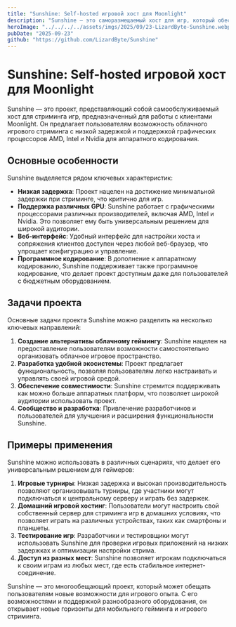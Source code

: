 ```yaml
---
title: "Sunshine: Self-hosted игровой хост для Moonlight"
description: "Sunshine — это саморазмещаемый хост для игр, который обеспечивает низкую задержку и возможности облачного игрового сервера с поддержкой различных графических процессоров. Простая настройка через веб-интерфейс."
heroImage: "../../../../assets/imgs/2025/09/23-LizardByte-Sunshine.webp"
pubDate: "2025-09-23"
github: "https://github.com/LizardByte/Sunshine"
---
```


# Sunshine: Self-hosted игровой хост для Moonlight

Sunshine — это проект, представляющий собой самообслуживаемый хост для стриминга игр, предназначенный для работы с клиентами Moonlight. Он предлагает пользователям возможность облачного игрового стриминга с низкой задержкой и поддержкой графических процессоров AMD, Intel и Nvidia для аппаратного кодирования.

## Основные особенности

Sunshine выделяется рядом ключевых характеристик:

- **Низкая задержка**: Проект нацелен на достижение минимальной задержки при стриминге, что критично для игр.
- **Поддержка различных GPU**: Sunshine работает с графическими процессорами различных производителей, включая AMD, Intel и Nvidia. Это позволяет ему быть универсальным решением для широкой аудитории.
- **Веб-интерфейс**: Удобный интерфейс для настройки хоста и сопряжения клиентов доступен через любой веб-браузер, что упрощает конфигурацию и управление.
- **Программное кодирование**: В дополнение к аппаратному кодированию, Sunshine поддерживает также программное кодирование, что делает проект доступным даже для пользователей с бюджетным оборудованием.

## Задачи проекта

Основные задачи проекта Sunshine можно разделить на несколько ключевых направлений:

1. **Создание альтернативы облачному геймингу**: Sunshine нацелен на предоставление пользователям возможности самостоятельно организовать облачное игровое пространство.
2. **Разработка удобной экосистемы**: Проект предлагает функциональность, позволяя пользователям легко настраивать и управлять своей игровой средой.
3. **Обеспечение совместимости**: Sunshine стремится поддерживать как можно больше аппаратных платформ, что позволяет широкой аудитории использовать проект.
4. **Сообщество и разработка**: Привлечение разработчиков и пользователей для улучшения и расширения функциональности Sunshine.

## Примеры применения

Sunshine можно использовать в различных сценариях, что делает его универсальным решением для геймеров:

1. **Игровые турниры**: Низкая задержка и высокая производительность позволяют организовывать турниры, где участники могут подключаться к центральному серверу и играть без задержек.
2. **Домашний игровой хостинг**: Пользователи могут настроить свой собственный сервер для стриминга игр в домашних условиях, что позволяет играть на различных устройствах, таких как смартфоны и планшеты.
3. **Тестирование игр**: Разработчики и тестировщики могут использовать Sunshine для проверки игровых приложений на низких задержках и оптимизации настройки стрима.
4. **Доступ из разных мест**: Sunshine позволяет игрокам подключаться к своим играм из любых мест, где есть стабильное интернет-соединение.

Sunshine — это многообещающий проект, который может обещать пользователям новые возможности для игрового опыта. С его возможностями и поддержкой разнообразного оборудования, он открывает новые горизонты для мобильного гейминга и игрового стриминга.
